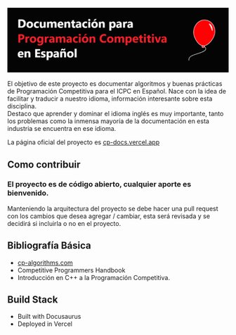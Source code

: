 ![as](./header.png)

El objetivo de este proyecto es documentar algoritmos y buenas prácticas de Programación Competitiva para el ICPC en Español. Nace con la idea de facilitar y traducir a nuestro idioma, información interesante sobre esta disciplina.  
Destaco que aprender y dominar el idioma inglés es muy importante, tanto los problemas como la inmensa mayoría de la documentación en esta industria se encuentra en ese idioma.

La página oficial del proyecto es [cp-docs.vercel.app](https://cp-docs.vercel.app)

## Como contribuir

### El proyecto es de código abierto, cualquier aporte es bienvenido.

Manteniendo la arquitectura del proyecto se debe hacer una pull request con los cambios que desea agregar / cambiar, esta será revisada y se decidirá si incluirla o no en el proyecto.

## Bibliografía Básica

* [cp-algorithms.com](https://cp-algorithms.com)
* Competitive Programmers Handbook
* Introducción en C++ a la Programación Competitiva. 

## Build Stack

* Built with Docusaurus
* Deployed in Vercel